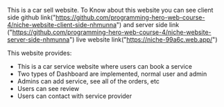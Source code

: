 This is a car sell website.
To Know about this website you can see client side github link("https://github.com/programming-hero-web-course-4/niche-website-client-side-nhmunna")
and server side link ("https://github.com/programming-hero-web-course-4/niche-website-server-side-nhmunna")
live website link("https://niche-99a6c.web.app/")

This website provides:
* This is a car service website where users can book a service
* Two types of Dashboard are implemented, normal user and admin
* Admins can add service, see all of the orders, etc
* Users can see review
* Users can contact with service provider
